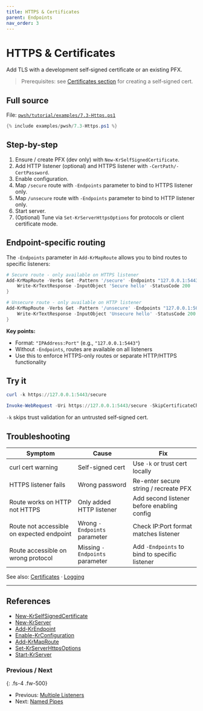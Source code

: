 ```yaml
---
title: HTTPS & Certificates
parent: Endpoints
nav_order: 3
---
```


# HTTPS & Certificates

Add TLS with a development self‑signed certificate or an existing PFX.

> Prerequisites: see [Certificates section](../6.certificates/index) for creating a self‑signed cert.

## Full source

File: [`pwsh/tutorial/examples/7.3-Https.ps1`][7.3-Https.ps1]

```powershell
{% include examples/pwsh/7.3-Https.ps1 %}
```

## Step-by-step

1. Ensure / create PFX (dev only) with `New-KrSelfSignedCertificate`.
2. Add HTTP listener (optional) and HTTPS listener with `-CertPath/-CertPassword`.
3. Enable configuration.
4. Map `/secure` route with `-Endpoints` parameter to bind to HTTPS listener only.
5. Map `/unsecure` route with `-Endpoints` parameter to bind to HTTP listener only.
6. Start server.
7. (Optional) Tune via `Set-KrServerHttpsOptions` for protocols or client certificate mode.

## Endpoint-specific routing

The `-Endpoints` parameter in `Add-KrMapRoute` allows you to bind routes to specific listeners:

```powershell
# Secure route - only available on HTTPS listener
Add-KrMapRoute -Verbs Get -Pattern '/secure' -Endpoints "127.0.0.1:5443" -ScriptBlock {
    Write-KrTextResponse -InputObject 'Secure hello' -StatusCode 200
}

# Unsecure route - only available on HTTP listener
Add-KrMapRoute -Verbs Get -Pattern '/unsecure' -Endpoints "127.0.0.1:5000" -ScriptBlock {
    Write-KrTextResponse -InputObject 'Unsecure hello' -StatusCode 200
}
```

**Key points:**

- Format: `"IPAddress:Port"` (e.g., `"127.0.0.1:5443"`)
- Without `-Endpoints`, routes are available on all listeners
- Use this to enforce HTTPS-only routes or separate HTTP/HTTPS functionality

## Try it

```powershell
curl -k https://127.0.0.1:5443/secure

Invoke-WebRequest -Uri https://127.0.0.1:5443/secure -SkipCertificateCheck | Select-Object -ExpandProperty Content
```

`-k` skips trust validation for an untrusted self‑signed cert.

## Troubleshooting

| Symptom | Cause | Fix |
|---------|-------|-----|
| curl cert warning | Self-signed cert | Use `-k` or trust cert locally |
| HTTPS listener fails | Wrong password | Re-enter secure string / recreate PFX |
| Route works on HTTP not HTTPS | Only added HTTP listener | Add second listener before enabling config |
| Route not accessible on expected endpoint | Wrong `-Endpoints` parameter | Check IP:Port format matches listener |
| Route accessible on wrong protocol | Missing `-Endpoints` parameter | Add `-Endpoints` to bind to specific listener |

See also: [Certificates](../6.certificates/index) · [Logging](../5.logging/index)

---

## References

- [New-KrSelfSignedCertificate][New-KrSelfSignedCertificate]
- [New-KrServer][New-KrServer]
- [Add-KrEndpoint][Add-KrEndpoint]
- [Enable-KrConfiguration][Enable-KrConfiguration]
- [Add-KrMapRoute][Add-KrMapRoute]
- [Set-KrServerHttpsOptions][Set-KrServerHttpsOptions]
- [Start-KrServer][Start-KrServer]

### Previous / Next

{: .fs-4 .fw-500}

- Previous: [Multiple Listeners][Prev]
- Next: [Named Pipes][Next]

[7.3-Https.ps1]: /pwsh/tutorial/examples/7.3-Https.ps1
[New-KrSelfSignedCertificate]: /pwsh/cmdlets/New-KrSelfSignedCertificate
[New-KrServer]: /pwsh/cmdlets/New-KrServer
[Add-KrEndpoint]: /pwsh/cmdlets/Add-KrEndpoint
[Enable-KrConfiguration]: /pwsh/cmdlets/Enable-KrConfiguration
[Add-KrMapRoute]: /pwsh/cmdlets/Add-KrMapRoute
[Set-KrServerHttpsOptions]: /pwsh/cmdlets/Set-KrServerHttpsOptions
[Start-KrServer]: /pwsh/cmdlets/Start-KrServer

[Prev]: ./2.Multiple-Listeners
[Next]: ./4.Named-Pipes
